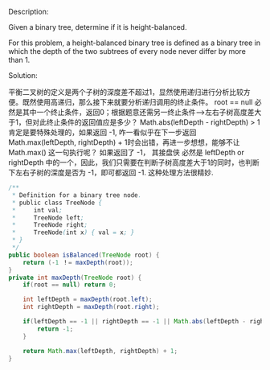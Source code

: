 Description:

Given a binary tree, determine if it is height-balanced.

For this problem, a height-balanced binary tree is defined as a binary tree in which the depth of the two subtrees of every node never differ by more than 1.

Solution:

平衡二叉树的定义是两个子树的深度差不超过1，显然使用递归进行分析比较方便。既然使用高递归，那么接下来就要分析递归调用的终止条件。 root == null 必然是其中一个终止条件，返回0；根据题意还需另一终止条件-->左右子树高度差大于1，但对此终止条件的返回值应是多少？
Math.abs(leftDepth - rightDepth) > 1 肯定是要特殊处理的，如果返回 -1, 咋一看似乎在下一步返回 Math.max(leftDepth, rightDepth) + 1时会出错，再进一步想想，能够不让 Math.max() 这一句执行呢？ 如果返回了 -1， 其接盘侠 必然是 leftDepth or rightDepth 中的一个，因此，我们只需要在判断子树高度差大于1的同时，也判断下左右子树的深度是否为 -1，即可都返回 -1. 这种处理方法很精妙.

```java
/**
 * Definition for a binary tree node.
 * public class TreeNode {
 *     int val;
 *     TreeNode left;
 *     TreeNode right;
 *     TreeNode(int x) { val = x; }
 * }
 */
public boolean isBalanced(TreeNode root) {
    return (-1 ！= maxDepth(root));
}
private int maxDepth(TreeNode root) {
    if(root == null) return 0;

    int leftDepth = maxDepth(root.left);
    int rightDepth = maxDepth(root.right);

    if(leftDepth == -1 || rightDepth == -1 || Math.abs(leftDepth - rightDepth) > 1) {
        return -1;
    }

    return Math.max(leftDepth, rightDepth) + 1;
}
``` 